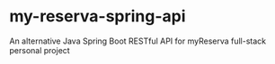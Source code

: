 # my-reserva-spring-api
An alternative Java Spring Boot RESTful API for myReserva full-stack personal project
